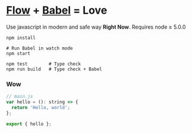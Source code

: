 [Flow] + [Babel] = Love
========
Use javascript in modern and safe way **Right Now**. Requires node ≥ 5.0.0

```shell
npm install

# Run Babel in watch mode
npm start

npm test        # Type check
npm run build   # Type check + Babel
```

### Wow
```javascript
// main.js
var hello = (): string => {
  return 'Hello, world';
};

export { hello };
```

[Flow]: http://flowtype.org
[Babel]: https://babeljs.io/
